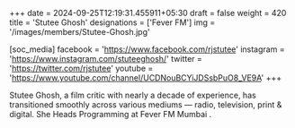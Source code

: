 +++
date = 2024-09-25T12:19:31.455911+05:30
draft = false
weight = 420
title = 'Stutee Ghosh'
designations = ['Fever FM']
img = '/images/members/Stutee-Ghosh.jpg'

[soc_media]
facebook = 'https://www.facebook.com/rjstutee'
instagram = 'https://www.instagram.com/stuteeghosh/'
twitter = 'https://twitter.com/rjstutee'
youtube = 'https://www.youtube.com/channel/UCDNouBCYiJDSsbPuO8_VE9A'
+++

Stutee Ghosh, a film critic with nearly a decade of experience, has transitioned smoothly across various mediums &mdash; radio, television, print & digital. She Heads Programming at Fever FM Mumbai .
